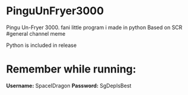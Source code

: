 # PinguUnFryer3000
Pingu Un-Fryer 3000. fani little program i made in python
Based on SCR #general channel meme

Python is included in release
# Remember while running:
**Username:** SpaceIDragon
**Password:** SgDepIsBest

